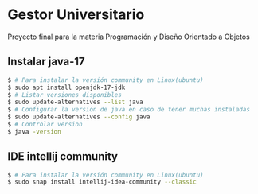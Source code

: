 # Gestor Universitario

Proyecto final para la materia Programación y Diseño Orientado a Objetos

## Instalar java-17

```bash
$ # Para instalar la versión community en Linux(ubuntu)
$ sudo apt install openjdk-17-jdk
$ # Listar versiones disponibles
$ sudo update-alternatives --list java
$ # Configurar la versión de java en caso de tener muchas instaladas
$ sudo update-alternatives --config java
$ # Controlar version
$ java -version
```

## IDE intellij community

```bash
$ # Para instalar la versión community en Linux(ubuntu)
$ sudo snap install intellij-idea-community --classic
```
